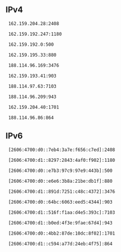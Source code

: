 ## IPv4
```
 162.159.204.28:2408
```
```
 162.159.192.247:1180
```
```
 162.159.192.0:500
```
```
 162.159.195.33:880
```
```
 188.114.96.169:3476
```
```
 162.159.193.41:903
```
```
 188.114.97.63:7103
```
```
 188.114.96.209:943
```
```
 162.159.204.40:1701
```
```
 188.114.96.86:864
```

## IPv6
```
 [2606:4700:d0::7eb4:3a7e:f656:c7ed]:2408
```
```
 [2606:4700:d1::8297:2843:4af0:f902]:1180
```
```
 [2606:4700:d0::e7b3:97c9:97e9:443b]:500
```
```
 [2606:4700:d0::e6e6:3b8a:21be:db1f]:880
```
```
 [2606:4700:d1::891d:7251:c48c:4372]:3476
```
```
 [2606:4700:d0::64bc:6063:eed5:4344]:903
```
```
 [2606:4700:d1::516f:f1aa:d4e5:393c]:7103
```
```
 [2606:4700:d1::b0ed:4f3e:9fae:67d4]:943
```
```
 [2606:4700:d0::4bb2:87de:10dc:8f02]:1701
```
```
 [2606:4700:d1::c594:a77d:24eb:4f75]:864
```
